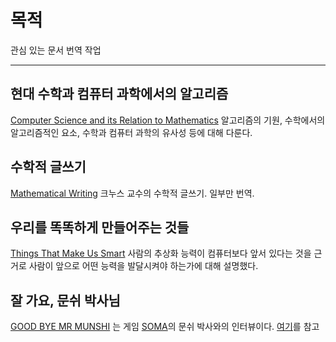 # 목적
관심 있는 문서 번역 작업

---
## 현대 수학과 컴퓨터 과학에서의 알고리즘
[Computer Science and its Relation to Mathematics](https://www.maa.org/sites/default/files/pdf/upload_library/22/Ford/DonaldKnuth.pdf)
알고리즘의 기원, 수학에서의 알고리즘적인 요소, 수학과 컴퓨터 과학의 유사성 등에 대해 다룬다.

## 수학적 글쓰기
[Mathematical Writing](http://jmlr.csail.mit.edu/reviewing-papers/knuth_mathematical_writing.pdf)
크누스 교수의 수학적 글쓰기. 일부만 번역.

## 우리를 똑똑하게 만들어주는 것들
[Things That Make Us Smart](https://msu.edu/course/cep/900/readings/NormanChap3.pdf)
사람의 추상화 능력이 컴퓨터보다 앞서 있다는 것을 근거로 사람이 앞으로 어떤 능력을 발달시켜야 하는가에 대해 설명했다.

## 잘 가요, 문쉬 박사님
[GOOD BYE MR MUNSHI](https://somagame.com/item-4530.html) 는 게임 [SOMA](https://namu.wiki/w/SOMA)의 문쉬 박사와의 인터뷰이다. [여기](https://namu.wiki/w/SOMA/%ED%8C%8C%EC%9D%BC#s-2.3)를 참고